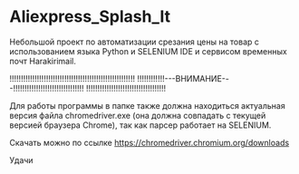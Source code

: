 # Aliexpress_Splash_It
Небольшой проект по автоматизации срезания цены на товар с использованием языка Python и SELENIUM IDE и сервисом временных почт Harakirimail. 

!!!!!!!!!!!!!!!!!!!!!!!!!!!!!!!!!!!!!!!!!!!!!!!!!!!!!!! !!!!!!!!!!!!---ВНИМАНИЕ---!!!!!!!!!!!!!!!!!!!!!!!!!!!!!!! !!!!!!!!!!!!!!!!!!!!!!!!!!!!!!!!!!!

Для работы программы в папке также должна находиться актуальная версия файла chromedriver.exe (она должна совпадать с текущей версией браузера Chrome), так как парсер работает на SELENIUM.

Скачать можно по ссылке https://chromedriver.chromium.org/downloads

Удачи
